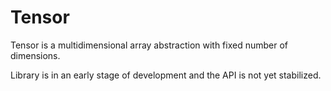 # Tensor

Tensor is a multidimensional array abstraction with fixed number of dimensions.

Library is in an early stage of development and the API is not yet stabilized.
